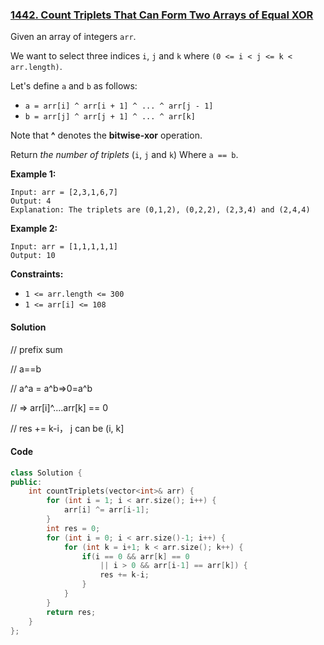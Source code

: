 ### [1442. Count Triplets That Can Form Two Arrays of Equal XOR](https://leetcode.com/problems/count-triplets-that-can-form-two-arrays-of-equal-xor/)

Given an array of integers `arr`.

We want to select three indices `i`, `j` and `k` where `(0 <= i < j <= k < arr.length)`.

Let's define `a` and `b` as follows:

- `a = arr[i] ^ arr[i + 1] ^ ... ^ arr[j - 1]`
- `b = arr[j] ^ arr[j + 1] ^ ... ^ arr[k]`

Note that **^** denotes the **bitwise-xor** operation.

Return *the number of triplets* (`i`, `j` and `k`) Where `a == b`.

 

**Example 1:**

```
Input: arr = [2,3,1,6,7]
Output: 4
Explanation: The triplets are (0,1,2), (0,2,2), (2,3,4) and (2,4,4)
```

**Example 2:**

```
Input: arr = [1,1,1,1,1]
Output: 10
```

 

**Constraints:**

- `1 <= arr.length <= 300`
- `1 <= arr[i] <= 108`

#### Solution

// prefix sum

// a==b

// a^a = a^b=>0=a^b

// => arr[i]^....arr[k] == 0

// res += k-i， j can be (i, k] 

#### Code

```c++
class Solution {
public:
    int countTriplets(vector<int>& arr) {
        for (int i = 1; i < arr.size(); i++) {
            arr[i] ^= arr[i-1];
        }
        int res = 0;
        for (int i = 0; i < arr.size()-1; i++) {
            for (int k = i+1; k < arr.size(); k++) {
                if(i == 0 && arr[k] == 0 
                    || i > 0 && arr[i-1] == arr[k]) {
                    res += k-i;
                }
            }
        }
        return res;
    }
};
```



